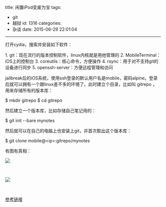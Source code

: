 title: 闲置iPod变废为宝
tags:
  - git
  - 越狱
id: 1316
categories:
  - 杂谈
date: 2015-06-29 22:01:04
---

打开cydia，搜索并安装如下软件：

1\. git：现在流行的版本控制软件，linux内核就是用他管理的
2\. MobileTerminal：iOS上的控制台
3\. coreutils：核心命令，方便操作
4\. rsync：用于对不支持git的设备进行同步
5\. openssh-server：方便远程管理和访问

jailbreak后的iOS系统，使用ssh登录的默认用户名是mobile，密码alpine。登录后就可以拥有一个跟linux差不多的环境了。此时建立个目录，比如叫 gitrepo ，用来存储所有的版本库：

$ mkdir gitrepo
$ cd gitrepo

然后建立一个版本库，比如存储自己笔记用的：

$ git init --bare mynotes

然后就可以在自己的电脑上也安装上git，并首次取出这个版本库：

$ git clone mobile@&lt;ip&gt;:gitrepo/mynotes

有图有真相：

![](http://7jpsil.com1.z0.glb.clouddn.com/QQ截图20150629210717.png)

&nbsp;

![](http://7jpsil.com1.z0.glb.clouddn.com/IMG_0001.PNG)

&nbsp;

[参考链接](http://www.zhihu.com/question/31487793/answer/52845004)